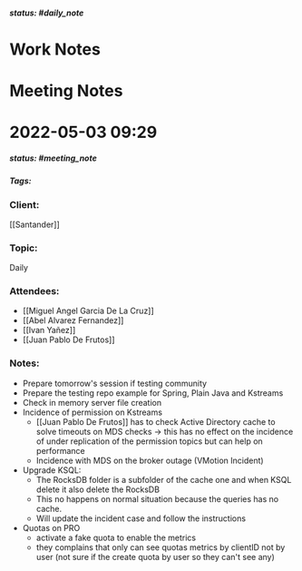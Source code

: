 ##### status: #daily_note 

# Work Notes


# Meeting Notes
# 2022-05-03 09:29
##### status: #meeting_note
##### Tags:

### Client:
[[Santander]]
### Topic:
Daily
### Attendees:
* [[Miguel Angel Garcia De La Cruz]]
* [[Abel Alvarez Fernandez]]
* [[Ivan Yañez]]
* [[Juan Pablo De Frutos]]

### Notes:

- Prepare tomorrow's session if testing community
- Prepare the testing repo example for Spring, Plain Java and Kstreams
- Check in memory server file creation
- Incidence of permission on Kstreams
	- [[Juan Pablo De Frutos]] has to check Active Directory cache to solve timeouts on MDS checks -> this has no effect on the incidence of under replication of the permission topics but can help on performance
	- Incidence with MDS on the broker outage (VMotion Incident)
- Upgrade KSQL:
	- The RocksDB folder is a subfolder of the cache one and when KSQL delete it also delete the RocksDB
	- This no happens on normal situation because the queries has no cache.
	- Will update the incident case and follow the instructions
- Quotas on PRO
	- activate a fake quota to enable the metrics
	- they complains that only can see quotas metrics by clientID not by user (not sure if the create quota by user so they can't see any)

